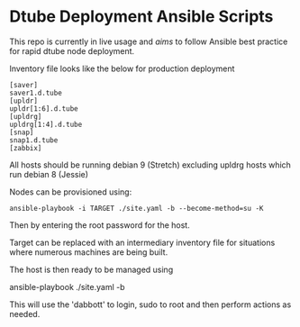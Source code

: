 # Dtube Deployment Ansible Scripts

This repo is currently in live usage and *aims* to follow Ansible best practice for rapid dtube node deployment.

Inventory file looks like the below for production deployment

    [saver]
    saver1.d.tube
    [upldr]
    upldr[1:6].d.tube
    [upldrg]
    upldrg[1:4].d.tube
    [snap]
    snap1.d.tube
    [zabbix]

All hosts should be running debian 9 (Stretch) excluding upldrg hosts which run debian 8 (Jessie)


Nodes can be provisioned using:

    ansible-playbook -i TARGET ./site.yaml -b --become-method=su -K 

Then by entering the root password for the host.

Target can be replaced with an intermediary inventory file for situations where numerous machines are being built. 

The host is then ready to be managed using

  ansible-playbook ./site.yaml -b

This will use the 'dabbott' to login, sudo to root and then perform actions as needed.
